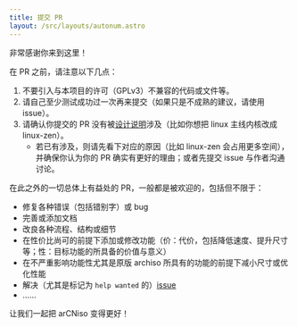 ```yaml
---
title: 提交 PR
layout: /src/layouts/autonum.astro
---
```


非常感谢你来到这里！

在 PR 之前，请注意以下几点：

1.  不要引入与本项目的许可（GPLv3）不兼容的代码或文件等。
2.  请自己至少测试成功过一次再来提交（如果只是不成熟的建议，请使用 issue）。
3.  请确认你提交的 PR 没有被[设计说明](https://github.com/clsty/arCNiso/blob/main/docs/feature.md#设计说明)涉及（比如你想把 linux 主线内核改成 linux-zen）。
    -   若已有涉及，则请先看下对应的原因（比如 linux-zen 会占用更多空间），并确保你认为你的 PR 确实有更好的理由；或者先提交 issue 与作者沟通讨论。

在此之外的一切总体上有益处的 PR，一般都是被欢迎的，包括但不限于：

-   修复各种错误（包括错别字）或 bug
-   完善或添加文档
-   改良各种流程、结构或细节
-   在性价比尚可的前提下添加或修改功能（价：代价，包括降低速度、提升尺寸等；性：目标功能的所具备的价值与意义）
-   在不严重影响功能性尤其是原版 archiso 所具有的功能的前提下减小尺寸或优化性能
-   解决（尤其是标记为 `help wanted` 的）[issue](https://github.com/clsty/arCNiso/issues)
-   ……

让我们一起把 arCNiso 变得更好！


